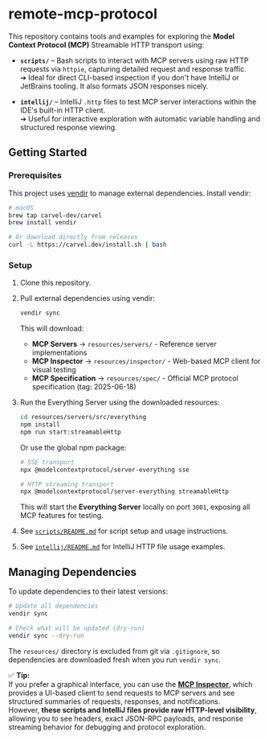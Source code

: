 # remote-mcp-protocol

This repository contains tools and examples for exploring the **Model Context Protocol (MCP)** Streamable HTTP transport using:

- **`scripts/`** – Bash scripts to interact with MCP servers using raw HTTP requests via `httpie`, capturing detailed request and response traffic.  
  ➔ Ideal for direct CLI-based inspection if you don't have IntelliJ or JetBrains tooling. It also formats JSON responses nicely.

- **`intellij/`** – IntelliJ `.http` files to test MCP server interactions within the IDE's built-in HTTP client.  
  ➔ Useful for interactive exploration with automatic variable handling and structured response viewing.

## Getting Started

### Prerequisites

This project uses [vendir](https://carvel.dev/vendir/) to manage external dependencies. Install vendir:

```bash
# macOS
brew tap carvel-dev/carvel
brew install vendir

# Or download directly from releases
curl -L https://carvel.dev/install.sh | bash
```

### Setup

1. Clone this repository.

2. Pull external dependencies using vendir:

   ```bash
   vendir sync
   ```

   This will download:
   - **MCP Servers** → `resources/servers/` - Reference server implementations  
   - **MCP Inspector** → `resources/inspector/` - Web-based MCP client for visual testing
   - **MCP Specification** → `resources/spec/` - Official MCP protocol specification (tag: 2025-06-18)

3. Run the Everything Server using the downloaded resources:

   ```bash
   cd resources/servers/src/everything
   npm install
   npm run start:streamableHttp
   ```

   Or use the global npm package:
   ```bash
   # SSE transport
   npx @modelcontextprotocol/server-everything sse

   # HTTP streaming transport  
   npx @modelcontextprotocol/server-everything streamableHttp
   ```

   This will start the **Everything Server** locally on port `3001`, exposing all MCP features for testing.

4. See [`scripts/README.md`](scripts/README.md) for script setup and usage instructions.
5. See [`intellij/README.md`](intellij/README.md) for IntelliJ HTTP file usage examples.

## Managing Dependencies

To update dependencies to their latest versions:

```bash
# Update all dependencies
vendir sync

# Check what will be updated (dry-run)
vendir sync --dry-run
```

The `resources/` directory is excluded from git via `.gitignore`, so dependencies are downloaded fresh when you run `vendir sync`.

✅ **Tip:**  
If you prefer a graphical interface, you can use the **[MCP Inspector](https://github.com/modelcontextprotocol/inspector)**, which provides a UI-based client to send requests to MCP servers and see structured summaries of requests, responses, and notifications.  
However, **these scripts and IntelliJ files provide raw HTTP-level visibility**, allowing you to see headers, exact JSON-RPC payloads, and response streaming behavior for debugging and protocol exploration.
